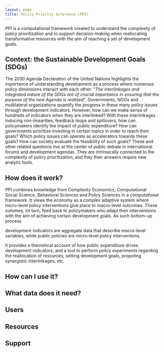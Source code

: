 ```yaml
---
layout: page
title: Policy Priority Inference (PPI)
---
```


PPI is a computational framework created to understand the complexity of policy prioritization and to support decision-making when reallocating transformative resources with the aim of reaching a set of development goals.


## Context: the Sustainable Development Goals (SDGs)

The 2030 Agenda Declaration of the United Nations highlights the importance of understanding development as a process where numerous policy dimensions interact with each other: "*The interlinkages and integrated nature of the SDGs are of crucial importance in ensuring that the purpose of the new Agenda is realized*".
Governments, NGOs and multilateral organizations quantify the progress in these many policy issues through development indicators.
However, how can we make sense of hundreds of indicators when they are interlinked?
With these interlinkages inducing non-linearities, feedback loops and spillovers, how  can policymakers identify the impact of public expenditure?
How can governments prioritize investing in certain topics in order to reach their goals?
Which policy issues can operate as accelerators towards these goals?
How can society evaluate the feasibility of such goals?
These and other related questions live at the center of public debate in international forums and development agendas.
They are intrinsically connected to the complexity of policy prioritization, and they their answers require new analytic tools.


## How does it work?

PPI combines knowledge from Complexity Economics, Computational Social Science, Behavioral Sciences and Policy Sciences in a computational framework.
It views the economy as a complex adaptive system where micro-level policy interventions give place to macro-level outcomes.
These outomes, int turn, feed back to policymakers who adapt their interventions with the aim of achieving certain development goals.
As such bottom-up process


development indicators are aggregate data that describe macro-level variables, while public policies are micro-level policy interventions.



It provides a theoretical account of how public expenditure drives development indicators, and a tool to perform policy experiments regarding the reallocation of resources, setting development goals, propoting synergistic interlinkages, etc.


## How can I use it?


## What data does it need?


## Users


## Resources


## Support









